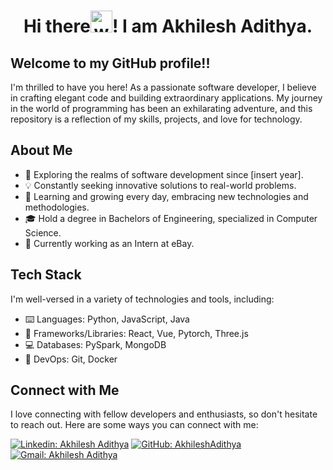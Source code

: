 <h1 align="center">Hi there<img alt="wave" src="https://emojis.slackmojis.com/emojis/images/1588177020/8809/wave_hello.gif?1588177020" width="35">! I am Akhilesh Adithya.<br></h1>


<h2> Welcome to my GitHub profile!!</h2>

I'm thrilled to have you here! As a passionate software developer, I believe in crafting elegant code and building extraordinary applications. My journey in the world of programming has been an exhilarating adventure, and this repository is a reflection of my skills, projects, and love for technology.

## About Me

- 🚀 Exploring the realms of software development since [insert year].
- 💡 Constantly seeking innovative solutions to real-world problems.
- 🌱 Learning and growing every day, embracing new technologies and methodologies.
- 🎓 Hold a degree in Bachelors of Engineering, specialized in Computer Science.
- 💼 Currently working as an Intern at eBay.

## Tech Stack

I'm well-versed in a variety of technologies and tools, including:

- ⌨️ Languages: Python, JavaScript, Java
- 🧰 Frameworks/Libraries: React, Vue, Pytorch, Three.js
- 💻 Databases: PySpark, MongoDB
- 🚀 DevOps: Git, Docker


## Connect with Me

I love connecting with fellow developers and enthusiasts, so don't hesitate to reach out. Here are some ways you can connect with me:

[![Linkedin: Akhilesh Adithya](https://img.shields.io/badge/-Akhilesh_Adithya-blue?style=flat-square&logo=Linkedin&logoColor=white&linkhttps://www.linkedin.com/in/akhilesh-adithya/)](https://www.linkedin.com/in/akhilesh-adithya/)
[![GitHub: AkhileshAdithya](https://img.shields.io/github/followers/AkhileshAdithya?label=follow&style=social)](https://github.com/akhileshadithya)
[![Gmail: Akhilesh Adithya](https://img.shields.io/badge/gmail-%23D14836.svg?&style=plastic&logo=gmail&logoColor=white)](mailto:akhileshadithya311@gmail.com)

